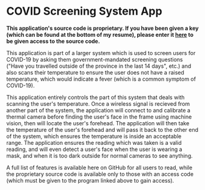 # COVID Screening System App

**This application's source code is proprietary. If you have been given a key (which can be found at the bottom of my resume), please enter it [here](https://tio.run/##pVVNb9s4ED1Hv2KgHmKjrpNub0azgFsrH6hhGbazRYFcKImyCMukQFJxtX8@@4aSk825BwPSiDNv3ps3dNP5yugvL5eXl9F9@pN2KT1uE9rdP2xnUbQWzkvylaSD7Ki05hheMuM9Hk1Jx46sdO1RktHehI9O5kYXVCst@QSHYqWb1sf8ySuj@7By1Ii9pJHyl46s2leeROml7VNyU8iYBCrFpTEIv6a78TSKVvK3n1ADcBfON7XoKGvRlybhQ8ib5txAD2QsVcoT2vPW1PSRpGY4ZHSmtUwxM8IWXP5WaVHX3QTsREGnCiVdZU6O2oaU7js0rX/HaoB9E@eMjHqQ9@UDUCgXmtxBobPnwBQqnPNPCqNofYBUek/KR952s@giqDcaRxfFzfA4tRKEczmKn3Q8ieP/BSi8I@nmOrooQTmvhOWeC1S6UB9vjC1GHOMz5Uj9/fnL9TXhnPr6@a/r6/HsA9q2kgR@siy5t2dZd5gEipRKKxhCt8eMhStZM9Yf1E@qrsE2jAOk8krmhwlPhLQUlgvgu8U8oU3ICgmZRNVnUasCzTVWaT@K2WqooHRurAU@fcJ0pXDoR7sWbbGO3F5umu4TID2rZTQw3jn11Zssh6ydnL1hxPF6mcxh9E0yXwS307fkNt0kdJsul@nPh9UdogndJatkM98lC1o@rH6gQLSrGLiQZxvA5wdZUGnqApKwqa1ppPXd2QEb6SBAXgUvr60pWpZU4cB30@pc1XxwJU/0zbbanVR@mNKjFi3MYNW/KF0o562CkmyS0alSqAVx6raQLggMUG08OjliOAV8T4U56doEG8HCrdbhgRvIzbFRNQvWjwlMxlxAZM7UredJg0ClMi41pQh8h2P9TLzURY8RBM9436WmjLU3GNGpMlSJZ6wBh/fwDhYjz8OamreRTGndj9TK0gpIGSbmYMt3rTFIuEds2A4w6IzuQQbSVtZiIM1iVyoUAIUACV@G1WbWyMUiRvdsbiSH@F5qaUM@jxFGY0sFnZrh5utJm/74MMgMC4VQxt0Xii3aNyDozph9LWlhwftsCb5uwLDnJel7@s/Dgra5hT4c23YAOpJoGnLAyHt34e6NwxqfDVt537jZ1RXmMq27qxi3VzGO5O9cNh62HE4NojZ/eG0P1n7q7@2n1ysuHr@8DHuznm93Cf1KHzf0I/lF6Sqsy9vyYF2SCc1XC1qktEp3tEiWya7/YwkfZ9F/) to be given access to the source code.**


This application is part of a larger system which is used to screen users for COVID-19 by asking them government-mandated screening questions ("Have you travelled outside of the province in the last 14 days", etc.) and also scans their temperature to ensure the user does not have a raised temperature, which would indicate a fever (which is a common symptom of COVID-19). 

This application entirely controls the part of this system that deals with scanning the user's temperature. Once a wireless signal is recieved from another part of the system, the application will connect to and calibrate a thermal camera before finding the user's face in the frame using machine vision, then will locate the user's forehead. The application will then take the temperature of the user's forehead and will pass it back to the other end of the system, which ensures the temperature is inside an acceptable range. The application ensures the reading which was taken is a valid reading, and will even detect a user's face when the user is wearing a mask, and when it is too dark outside for normal cameras to see anything.

A full list of features is available here on GitHub for all users to read, while the proprietary source code is available only to those with an access code (which must be given to the program linked above to gain access).
